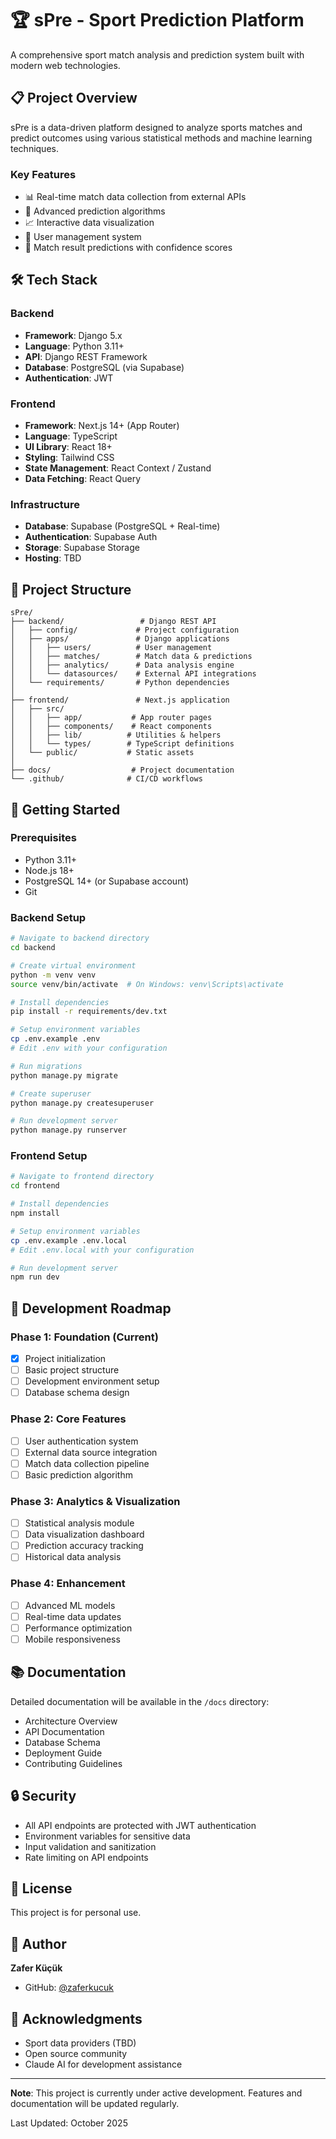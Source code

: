 # 🏆 sPre - Sport Prediction Platform

A comprehensive sport match analysis and prediction system built with modern web technologies.

## 📋 Project Overview

sPre is a data-driven platform designed to analyze sports matches and predict outcomes using various statistical methods and machine learning techniques.

### Key Features
- 📊 Real-time match data collection from external APIs
- 🔮 Advanced prediction algorithms
- 📈 Interactive data visualization
- 👤 User management system
- 🎯 Match result predictions with confidence scores

## 🛠️ Tech Stack

### Backend
- **Framework**: Django 5.x
- **Language**: Python 3.11+
- **API**: Django REST Framework
- **Database**: PostgreSQL (via Supabase)
- **Authentication**: JWT

### Frontend
- **Framework**: Next.js 14+ (App Router)
- **Language**: TypeScript
- **UI Library**: React 18+
- **Styling**: Tailwind CSS
- **State Management**: React Context / Zustand
- **Data Fetching**: React Query

### Infrastructure
- **Database**: Supabase (PostgreSQL + Real-time)
- **Authentication**: Supabase Auth
- **Storage**: Supabase Storage
- **Hosting**: TBD

## 📁 Project Structure

```
sPre/
├── backend/                 # Django REST API
│   ├── config/             # Project configuration
│   ├── apps/               # Django applications
│   │   ├── users/          # User management
│   │   ├── matches/        # Match data & predictions
│   │   ├── analytics/      # Data analysis engine
│   │   └── datasources/    # External API integrations
│   └── requirements/       # Python dependencies
│
├── frontend/               # Next.js application
│   ├── src/
│   │   ├── app/           # App router pages
│   │   ├── components/    # React components
│   │   ├── lib/          # Utilities & helpers
│   │   └── types/        # TypeScript definitions
│   └── public/           # Static assets
│
├── docs/                  # Project documentation
└── .github/              # CI/CD workflows
```

## 🚀 Getting Started

### Prerequisites
- Python 3.11+
- Node.js 18+
- PostgreSQL 14+ (or Supabase account)
- Git

### Backend Setup

```bash
# Navigate to backend directory
cd backend

# Create virtual environment
python -m venv venv
source venv/bin/activate  # On Windows: venv\Scripts\activate

# Install dependencies
pip install -r requirements/dev.txt

# Setup environment variables
cp .env.example .env
# Edit .env with your configuration

# Run migrations
python manage.py migrate

# Create superuser
python manage.py createsuperuser

# Run development server
python manage.py runserver
```

### Frontend Setup

```bash
# Navigate to frontend directory
cd frontend

# Install dependencies
npm install

# Setup environment variables
cp .env.example .env.local
# Edit .env.local with your configuration

# Run development server
npm run dev
```

## 🎯 Development Roadmap

### Phase 1: Foundation (Current)
- [x] Project initialization
- [ ] Basic project structure
- [ ] Development environment setup
- [ ] Database schema design

### Phase 2: Core Features
- [ ] User authentication system
- [ ] External data source integration
- [ ] Match data collection pipeline
- [ ] Basic prediction algorithm

### Phase 3: Analytics & Visualization
- [ ] Statistical analysis module
- [ ] Data visualization dashboard
- [ ] Prediction accuracy tracking
- [ ] Historical data analysis

### Phase 4: Enhancement
- [ ] Advanced ML models
- [ ] Real-time data updates
- [ ] Performance optimization
- [ ] Mobile responsiveness

## 📚 Documentation

Detailed documentation will be available in the `/docs` directory:
- Architecture Overview
- API Documentation
- Database Schema
- Deployment Guide
- Contributing Guidelines

## 🔒 Security

- All API endpoints are protected with JWT authentication
- Environment variables for sensitive data
- Input validation and sanitization
- Rate limiting on API endpoints

## 📄 License

This project is for personal use.

## 👤 Author

**Zafer Küçük**
- GitHub: [@zaferkucuk](https://github.com/zaferkucuk)

## 🙏 Acknowledgments

- Sport data providers (TBD)
- Open source community
- Claude AI for development assistance

---

**Note**: This project is currently under active development. Features and documentation will be updated regularly.

Last Updated: October 2025
